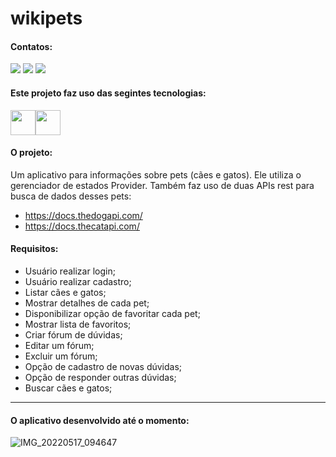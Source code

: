# wikipets

#### Contatos:

<div>
<a href="https://instagram.com/lucas.olisouza" target="_blank"><img src="https://img.shields.io/badge/-Instagram-%23E4405F?style=for-the-badge&logo=instagram&logoColor=white" target="_blank"></a>
<a href = "mailto:lycasoliveira@gmail.com"><img src="https://img.shields.io/badge/Gmail-D14836?style=for-the-badge&logo=gmail&logoColor=white" target="_blank"></a>
<a href="https://www.linkedin.com/in/lucas-oliveira-de-souza-0318a5174" target="_blank"><img src="https://img.shields.io/badge/-LinkedIn-%230077B5?style=for-the-badge&logo=linkedin&logoColor=white" target="_blank"></a>   
</div>

#### Este projeto faz uso das segintes tecnologias:

<img src="https://cdn.jsdelivr.net/gh/devicons/devicon/icons/flutter/flutter-original.svg" width="40" height="40"/><img src="https://cdn.jsdelivr.net/gh/devicons/devicon/icons/firebase/firebase-plain.svg" width="40" height="40"/>

#### O projeto:
Um aplicativo para informações sobre pets (cães e gatos). Ele utiliza o gerenciador de estados Provider. 
Também faz uso de duas APIs rest para busca de dados desses pets:
* https://docs.thedogapi.com/
* https://docs.thecatapi.com/

#### Requisitos:
* Usuário realizar login;
* Usuário realizar cadastro;
* Listar cães e gatos;
* Mostrar detalhes de cada pet;
* Disponibilizar opção de favoritar cada pet;
* Mostrar lista de favoritos;
* Criar fórum de dúvidas;
* Editar um fórum;
* Excluir um fórum;
* Opção de cadastro de novas dúvidas;
* Opção de responder outras dúvidas;
* Buscar cães e gatos;

---

#### O aplicativo desenvolvido até o momento:

![IMG_20220517_094647](https://user-images.githubusercontent.com/26170686/168817979-2ff21192-d433-41d8-a10b-91de463b5901.png)

